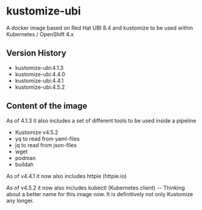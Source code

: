 # kustomize-ubi
A docker image based on Red Hat UBI 8.4 and kustomize to be used within Kubernetes / OpenShift 4.x

## Version History
- kustomize-ubi:4.1.3
- kustomize-ubi:4.4.0
- kustomize-ubi:4.4.1
- kustomize-ubi:4.5.2

## Content of the image
As of 4.1.3 it also includes a set of different tools to be used inside a pipeline
- Kustomize v4.5.2
- yq to read from yaml-files
- jq to read from json-files
- wget
- podman
- buildah

As of v4.4.1 it now also includes httpie (httpie.io)

As of v4.5.2 it now also includes kubectl (Kubernetes client) -- Thinking about a better name for this image now. It is definitively not only Kustomize any longer.
